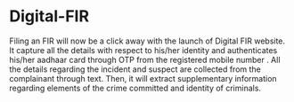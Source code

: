 # Digital-FIR
Filing an FIR will now be a click away with the launch of Digital FIR website. 
It capture all the details with respect to his/her identity and  authenticates his/her aadhaar card through OTP from the registered mobile number .
All the details regarding the incident and suspect are collected from the complainant through text.
Then, it will extract supplementary information regarding elements of the crime committed and identity of criminals.
